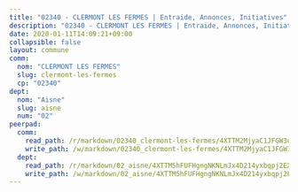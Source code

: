 ```yaml
---
title: "02340 - CLERMONT LES FERMES | Entraide, Annonces, Initiatives"
description: "02340 - CLERMONT LES FERMES | Entraide, Annonces, Initiatives"
date: 2020-01-11T14:09:21+09:00
collapsible: false
layout: commune
comm:
  nom: "CLERMONT LES FERMES"
  slug: clermont-les-fermes
  cp: "02340"
dept:
  nom: "Aisne"
  slug: aisne
  num: "02"
peerpad:
  comm:
    read_path: /r/markdown/02340_clermont-les-fermes/4XTTM2MjyaC1JFGW3o9mJiSqpqgVNMGCFEj9y1UpJgw9kRHRi
    write_path: /w/markdown/02340_clermont-les-fermes/4XTTM2MjyaC1JFGW3o9mJiSqpqgVNMGCFEj9y1UpJgw9kRHRi-K3TgUgxW9jZEh2UFuGGjYCcZMivBoSzqdq83s4o2Kg3X2sHtYuEAzoYg5bR4HFw63KH6sXEvkdsrne1PTfEgXuTnVfjWoconMSVJQX232EwBN9yjj2ZzgndJtnrk9tcTWKf4kzMN
  dept:
    read_path: /r/markdown/02_aisne/4XTTM5hFUFHgngNKNLmJx4D214yxbqpj2EXK5CBjZ5LZF3zAf
    write_path: /w/markdown/02_aisne/4XTTM5hFUFHgngNKNLmJx4D214yxbqpj2EXK5CBjZ5LZF3zAf-K3TgUfAP6D753WPagZBnpcFgyCUpnZXNhrQsKU6J8qon6wxmFCHD5kB3GMzCYyJmAGHN58p9qgKDhnEgSAuHEK3wjVXSJoUkHyn6Vb7T2aNZ2y6ez5BMkQCEQxoUkfyK9J3TXU3M
---
```



